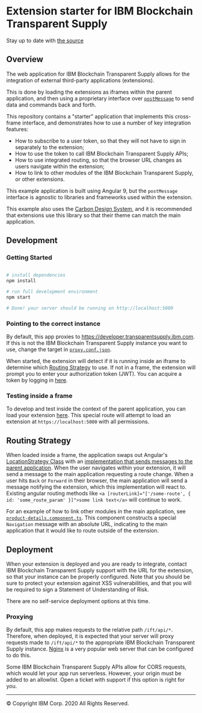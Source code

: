 # Extension starter for IBM Blockchain Transparent Supply

Stay up to date with [the source](https://github.com/IBM/transparent-supply-extension-starter)

## Overview

The web application for IBM Blockchain Transparent Supply allows for the integration of external third-party applications (extensions).

This is done by loading the extensions as iframes within the parent application, and then using a proprietary interface over [`postMessage`](https://developer.mozilla.org/en-US/docs/Web/API/Window/postMessage)
to send data and commands back and forth.

This repository contains a "starter" application that implements this cross-frame interface, and demonstrates how to use a number of key integration features:
 - How to subscribe to a user token, so that they will not have to sign in separately to the extension;
 - How to use the token to call IBM Blockchain Transparent Supply APIs;
 - How to use integrated routing, so that the browser URL changes as users navigate within the extension;
 - How to link to other modules of the IBM Blockchain Transparent Supply, or other extensions.

This example application is built using Angular 9, but the `postMessage` interface is agnostic to libraries and frameworks used within the extension. 

This example also uses the
[Carbon Design System](https://www.carbondesignsystem.com/), and it is recommended that extensions use this library so that their theme can match the main application.

## Development

### Getting Started

```bash

# install dependencies
npm install

# run full development environment 
npm start 

# Done! your server should be running on http://localhost:5000

```

### Pointing to the correct instance
By default, this app proxies to https://developer.transparentsupply.ibm.com. If this is not the IBM 
Blockchain Transparent Supply instance you want to use, change the target in 
[`proxy.conf.json`](src/proxy.conf.json).

When started, the extension will detect if it is running inside an iframe to determine which [Routing Strategy](#Routing-Strategy) to use.
If not in a frame, the extension will prompt you to enter your authorization token (JWT). You can acquire a token by logging in [here](https://developer.transparentsupply.ibm.com/ift/api/identity-proxy/login).

### Testing inside a frame

To develop and test inside the context of the parent application, you can load your extension [here](https://developer.transparentsupply.ibm.com/ex/frame-test).
This special route will attempt to load an extension at `https://localhost:5000` with all permissions.

## Routing Strategy

When loaded inside a frame, the application swaps out Angular's [LocationStrategy Class](https://angular.io/api/common/LocationStrategy) with an 
[implementation that sends messages to the parent application](./src/app/shared/frame/frame-location-strategy.ts). When the user navigates within your extension,
it will send a message to the main application requesting a route change. When a user hits `Back` or `Forward` in their browser, the main application will send a message
notifying the extension, which this implementation will react to. Existing angular routing methods like `<a [routerLink]="['/some-route', { id: 'some_route_param' }]">some link text</a>` will continue to work.

For an example of how to link other modules in the main application, see [`product-details.component.ts`](./src/app/secure/product-details/product-details.component.ts). This component
constructs a special `Navigation` message with an absolute URL, indicating to the main application that it would like to route outside of the extension.

## Deployment

When your extension is deployed and you are ready to integrate, contact IBM Blockchain Transparent Supply support with the URL for the extension, so that your instance can be
properly configured. Note that you should be sure to protect your extension against XSS vulnerabilities, and that you will be required to sign a Statement of Understanding of Risk.

There are no self-service deployment options at this time.

### Proxying
By default, this app makes requests to the relative path `/ift/api/*`. Therefore, when deployed, it 
is expected that your server will proxy requests made to `/ift/api/*` to the appropriate IBM 
Blockchain Transparent Supply instance. [Nginx](https://nginx.org/) is a very popular web server 
that can be configured to do this.

Some IBM Blockchain Transparent Supply APIs allow for CORS requests, which would let your app run 
serverless. However, your origin must be added to an allowlist. Open a ticket with support if this
option is right for you.


-------------------------------------------

© Copyright IBM Corp. 2020 All Rights Reserved.
